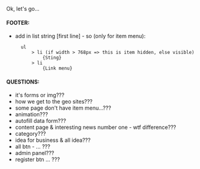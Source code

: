 Ok, let's go...

#### FOOTER:
- add in list string [first line] - so (only for item menu):

        ul
            > li (if width > 768px => this is item hidden, else visible)
                {Sting}
            > li
                {Link menu}


#### QUESTIONS:
- it's forms or img???
- how we get to the geo sites???
- some page don't have item menu...???
- animation???
- autofill data form???
- content page & interesting news number one - wtf difference???
- category???
- idea for business & all idea???
- all btn - ... ???
- admin panel???
- register btn ... ???

